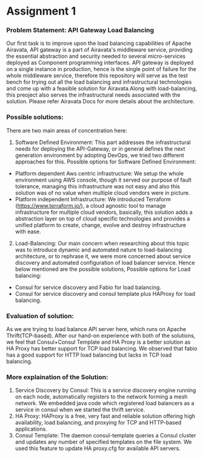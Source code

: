 # Assignment 1

### Problem Statement: API Gateway Load Balancing

Our first task is to improve upon the load balancing capabilities of Apache Airavata, API gateway is a part of Airavata's middleware service, providing the essential abstraction and security needed to several micro-services deployed as Component programming interfaces. API gateway is deployed on a single instance in production, hence is the single point of failure for the whole middleware service, therefore this repository will serve as the test bench for trying out all the load balancing and infrastructural technologies and come up with a feasible solution for Airavata.Along with load-balancing, this preoject also serves the infrastructural needs associated with the solution. Please refer Airavata Docs for more details about the architecture.

### Possible solutions:

There are two main areas of concentration here:

1. Software Defined Environment: This part addresses the infrastructural needs for deploying the API-Gateway, or in general defines the next generation environment by adopting DevOps, we tried two different approaches for this. 
  Possible options for Software Defined Environment:
  - Platform dependent Aws centric infrastructure: We setup the whole environment using AWS console, though it served our purpose of fault tolerance, managing this infrastructure was not easy and also this solution was of no value when multiple cloud vendors were in picture.
  - Platform independent Infrastructure: We introduced Terraform (https://www.terraform.io/), a cloud agnostic tool to manage infrastructure for multiple cloud vendors, basically, this solution adds a abstraction layer on top of cloud specific technologies and provides a unified platform to create, change, evolve and destroy infrastructure with ease.

2. Load-Balancing: Our main concern when researching about this topic was to introduce dynamic and automated nature to load-balancing architecture, or to rephrase it, we were more concerned about service discovery and automated configuration of load balancer service. Hence below mentioned are the possible solutions,
  Possible options for Load balancing: 
  - Consul for service discovery and Fabio for load balancing.
  - Consul for service discovery and consul template plus HAProxy for load balancing.

### Evaluation of solution:
  As we are trying to load balance API server here, which runs on Apache Thrift(TCP-based). After our hand-on experience with both of the solutions, we feel that Consul+Consul Template and HA Proxy is a better solution as HA Proxy has better support for TCP load balancing. We observed that fabio has a good support for HTTP load balancing but lacks in TCP load balancing.
  
### More explaination of the Solution:
1. Service Discovery by Consul: This is a service discovery engine running on each node, automatically registers to the network forming a mesh network. We embedded java code which registered load balancers as a service in consul when we started the thrift service.
2. HA Proxy: HAProxy is a free, very fast and reliable solution offering high availability, load balancing, and proxying for TCP and HTTP-based applications.
3. Consul Template: The daemon consul-template queries a Consul cluster and updates any number of specified templates on the file system. We used this feature to update HA proxy.cfg for available API servers.


